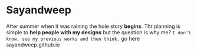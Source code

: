 # Sayandweep
After summer when it was raining the hole story **begins**. Thr planning is simple to **help people with my designs** but the question is why me?
```I don't know, see my previous works and then think.```
go here sayandweep.github.io
